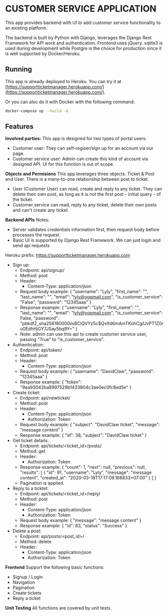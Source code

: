 # CUSTOMER SERVICE APPLICATION
This app provides backend with UI to add customer service functionality to an existing platform.

The backend is built by Python with Django, leverages the Django Rest Framework for API work and authentication. Frontend uses jQuery. sqlite3 is used during development while Postgre is the choice for production since it is well supported by Docker/Heroku.

## Running
This app is already deployed to Heroku. You can try it at [https://supportticketmanager.herokuapp.com/](https://supportticketmanager.herokuapp.com/).

Or you can also do it with Docker with the following command:
```sh
docker-compose up --build -d
```

## Features
**Involved parties:**
This app is designed for two types of portal users:
- Customer user: They can self-regiser/sign up for an account via our page.
- Customer service user: Admin can create this kind of account via designed API. UI for this function is out of scope.

**Objects and Permisions**
This app leverages three objects: Ticket & Post and User. There is a many-to-one relationship between post to ticket.
* User (Customer User) can read, create and reply to any ticket. They can delete their own post, as long as it is not the first post - initial query - of the ticket.
* Customer service can read, reply to any ticket, delete their own posts and can't create any ticket.

**Backend APIs**
Notes:
* Server validates credentials information first, then request body before processes the request.
* Basic UI is supported by Django Rest Framework. We can just login and send api requests

Heroku prefix: https://supportticketmanager.herokuapp.com

* Sign up:
    * Endpoint: api/signup/
    * Method: post
    * Header:
        * Content-Type: application/json
    * Request body example:
        {
            "username": "Lyly",
            "first_name": "",
            "last_name": "",
            "email": "lyly@yopmail.com",
            "is_customer_service": "False",
            "password": "12345aaa"
        }
    * Response example:
        {
            "username": "Lyly",
            "first_name": "",
            "last_name": "",
            "email": "lyly@yopmail.com",
            "is_customer_service": False,
            "password": "pbkdf2_sha256$180000$iisBCiQVYz5c$QvItd6mAmTKohCgiUvPT1Z0iu0EdhHjGY7JSay5bq9Y="
        }
    * Note: admin can use this api to create customer service user, passing "True" to "is_customer_service".
* Authentication:
    * Endpoint: api/token/
    * Method: post
    * Header:
        * Content-Type: application/json
    * Request body example:
        {
            "username": "DavidClaw",
            "password": "12345aaa"
        }
    * Response example:
        {
            "token": "9ea93042ba8997529b1433804c3ae0ec0fc8ed5e"
        }
* Create ticket:
    * Endpoint: api/newticket/
    * Method: post
    * Header:
        * Content-Type: application/json
        * Authorization: Token <token>
    * Request body example:
        {
            "subject": "DavidClaw ticket",
            "message": "message content"
        }
    * Response example:
        {
            "id": 38,
            "subject": "DavidClaw ticket"
        }
* Get ticket details:
    * Endpoint: api/tickets/<ticket_id>/posts/
    * Method: get
    * Header:
        * Authorization: Token <token>
    * Response example:
        {
            "count": 1,
            "next": null,
            "previous": null,
            "results": [
                {
                    "id": 91,
                    "username": "Lyly",
                    "message": "message content",
                    "created_at": "2020-03-18T17:17:09.168833+07:00"
                }
            ]
        }
    * Pagination is applied.
* Reply to a ticktet:
    * Endpoint: api/tickets/<ticket_id>/reply/
    * Method: post
    * Header:
        * Content-Type: application/json
        * Authorization: Token <token>
    * Request body example:
        {
            "message": "message content"
        }
    * Response example:
        {
            "id": 83,
            "status": "Success"
        }
* Delete a post:
    * Endpoint: api/posts/<post_id>/
    * Method: delete
    * Header:
        * Content-Type: application/json
        * Authorization: Token <token>

**Frontend**
Support the following basic functions:
* Signup / Login
* Navigation
* Pagination
* Create tickets
* Reply a ticket

**Unit Testing**
All functions are covered by unit tests.

